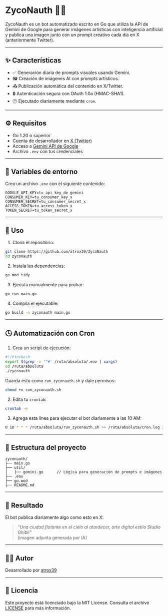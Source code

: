 # ZycoNauth 🤖🧠

ZycoNauth es un bot automatizado escrito en Go que utiliza la API de Gemini de Google para generar imágenes artísticas con inteligencia artificial y publica una imagen junto con un prompt creativo cada día en X (anteriormente Twitter).

---

## ✨ Características

- ✅ Generación diaria de prompts visuales usando Gemini.
- 🖼️ Creación de imágenes AI con prompts artísticos.
- 📤 Publicación automática del contenido en X/Twitter.
- 🔒 Autenticación segura con OAuth 1.0a (HMAC-SHA1).
- 🕐 Ejecutado diariamente mediante `cron`.

---

## ⚙️ Requisitos

- Go 1.20 o superior
- Cuenta de desarrollador en [X (Twitter)](https://developer.x.com/)
- Acceso a [Gemini API de Google](https://ai.google.dev/)
- Archivo `.env` con tus credenciales

---

## 🔐 Variables de entorno

Crea un archivo `.env` con el siguiente contenido:

```env
GOOGLE_API_KEY=tu_api_key_de_gemini
CONSUMER_KEY=tu_consumer_key_x
CONSUMER_SECRET=tu_consumer_secret_x
ACCESS_TOKEN=tu_access_token_x
TOKEN_SECRET=tu_token_secret_x
```

---

## 🚀 Uso

1. Clona el repositorio:

```bash
git clone https://github.com/atrox39/ZycoNauth
cd zyconauth
```

2. Instala las dependencias:

```bash
go mod tidy
```

3. Ejecuta manualmente para probar:

```bash
go run main.go
```

4. Compila el ejecutable:

```bash
go build -o zyconauth main.go
```

---

## 🕒 Automatización con Cron

1. Crea un script de ejecución:

```bash
#!/bin/bash
export $(grep -v '^#' /ruta/absoluta/.env | xargs)
cd /ruta/absoluta
./zyconauth
```

Guarda esto como `run_zyconauth.sh` y dale permisos:

```bash
chmod +x run_zyconauth.sh
```

2. Edita tu `crontab`:

```bash
crontab -e
```

3. Agrega esta línea para ejecutar el bot diariamente a las 10 AM:

```bash
0 10 * * * /ruta/absoluta/run_zyconauth.sh >> /ruta/absoluta/cron.log 2>&1
```

---

## 📂 Estructura del proyecto

```
zyconauth/
├── main.go
├── util/
│   ├── gemini.go      // Lógica para generación de prompts e imágenes
├── .env
├── go.mod
├── README.md
```

---

## 📸 Resultado

El bot publica diariamente algo como esto en X:

> _“Una ciudad flotante en el cielo al atardecer, arte digital estilo Studio Ghibli”_  
> (imagen adjunta generada por IA)

---

## 🧑‍💻 Autor

Desarrollado por [atrox39](https://github.com/atrox39)

---

## 📝 Licencia

Este proyecto está licenciado bajo la MIT License. Consulta el archivo [LICENSE](LICENSE) para más información.
